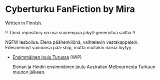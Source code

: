 # Cyberturku FanFiction by Mira

Written in Finnish.

!! Tämä repository on osa suurempaa jakyll-generoitua saittia !!

NSFW lesboilua. Elena päähenkilönä, vaihtelevin vastakappalein. Edesmennyt vaimonsa pää-ship, mutta muitakin naisia löytyy.

* [Ensimmäinen joulu Turussa](first_christmas_in_turku.md) (WIP)

    Elenan ja Heidin ensimmäinen joulu Australian Melbournesta Turkuun muuton jälkeen.